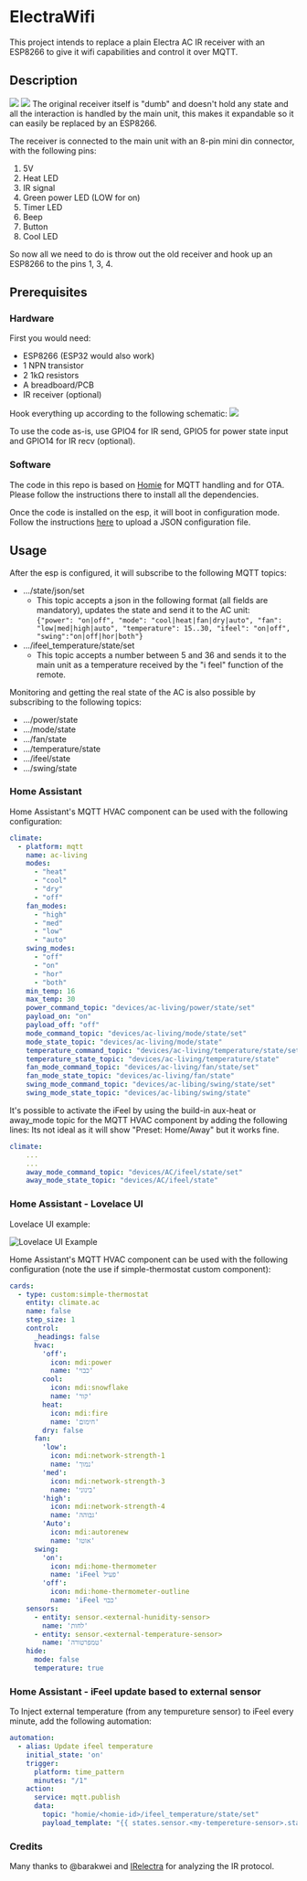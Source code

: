 # ElectraWifi
This project intends to replace a plain Electra AC IR receiver with an ESP8266 to give it wifi capabilities and control it over MQTT.

## Description
![](images/receiver2.jpg)
![](images/receiver.jpg)
The original receiver itself is "dumb" and doesn't hold any state and all the interaction is handled by the main unit, this makes it expandable so it can easily be replaced by an ESP8266.

The receiver is connected to the main unit with an 8-pin mini din connector, with the following pins:

1. 5V
2. Heat LED
3. IR signal
4. Green power LED (LOW for on)
5. Timer LED
6. Beep
7. Button
8. Cool LED

So now all we need to do is throw out the old receiver and hook up an ESP8266 to the pins 1, 3, 4.

## Prerequisites
### Hardware
First you would need:
- ESP8266 (ESP32 would also work)
- 1 NPN transistor
- 2 1kΩ resistors
- A breadboard/PCB
- IR receiver (optional)

Hook everything up according to the following schematic:
![](images/schematic.png)

To use the code as-is, use GPIO4 for IR send, GPIO5 for power state input and GPIO14 for IR recv (optional).

### Software
The code in this repo is based on [Homie](https://github.com/homieiot/homie-esp8266) for MQTT handling and for OTA.
Please follow the instructions there to install all the dependencies.

Once the code is installed on the esp, it will boot in configuration mode. Follow the instructions [here](https://homieiot.github.io/homie-esp8266/docs/2.0.0/configuration/json-configuration-file/) to upload a JSON configuration file.

## Usage
After the esp is configured, it will subscribe to the following MQTT topics:
- .../state/json/set 
  - This topic accepts a json in the following format (all fields are mandatory), updates the state and send it to the AC unit:   
  `{"power": "on|off", "mode": "cool|heat|fan|dry|auto", "fan": "low|med|high|auto", "temperature": 15..30, "ifeel": "on|off", "swing":"on|off|hor|both"}`
- .../ifeel_temperature/state/set
  - This topic accepts a number between 5 and 36 and sends it to the main unit as a temperature received by the "i feel" function of the remote.
  
Monitoring and getting the real state of the AC is also possible by subscribing to the following topics:
- .../power/state
- .../mode/state
- .../fan/state
- .../temperature/state
- .../ifeel/state
- .../swing/state

### Home Assistant

Home Assistant's MQTT HVAC component can be used with the following configuration:

```yaml
climate:
  - platform: mqtt
    name: ac-living
    modes:
      - "heat"
      - "cool"
      - "dry"
      - "off"
    fan_modes:
      - "high"
      - "med"
      - "low"
      - "auto"
    swing_modes:
      - "off"
      - "on"
      - "hor"
      - "both"
    min_temp: 16
    max_temp: 30
    power_command_topic: "devices/ac-living/power/state/set"
    payload_on: "on"
    payload_off: "off"
    mode_command_topic: "devices/ac-living/mode/state/set"
    mode_state_topic: "devices/ac-living/mode/state"
    temperature_command_topic: "devices/ac-living/temperature/state/set"
    temperature_state_topic: "devices/ac-living/temperature/state"
    fan_mode_command_topic: "devices/ac-living/fan/state/set"
    fan_mode_state_topic: "devices/ac-living/fan/state"
    swing_mode_command_topic: "devices/ac-libing/swing/state/set"
    swing_mode_state_topic: "devices/ac-libing/swing/state"
```

It's possible to activate the iFeel by using the build-in aux-heat or away_mode topic for the MQTT HVAC component by adding the following lines:
Its not ideal as it will show "Preset: Home/Away" but it works fine.

```yaml
climate:
    ...
    ...
    away_mode_command_topic: "devices/AC/ifeel/state/set"
    away_mode_state_topic: "devices/AC/ifeel/state"
```

### Home Assistant - Lovelace UI

Lovelace UI example:

![Lovelace UI Example](images/lovelace.PNG)

Home Assistant's MQTT HVAC component can be used with the following configuration (note the use if simple-thermostat custom component):

```yaml
cards:
  - type: custom:simple-thermostat
    entity: climate.ac
    name: false
    step_size: 1
    control:
      _headings: false
      hvac:
        'off':
          icon: mdi:power
          name: 'כבוי'
        cool:
          icon: mdi:snowflake
          name: 'קור'
        heat:
          icon: mdi:fire
          name: 'חימום'
        dry: false
      fan:
        'low':
          icon: mdi:network-strength-1
          name: 'נמוך'
        'med':
          icon: mdi:network-strength-3
          name: 'בינוני'
        'high':
          icon: mdi:network-strength-4
          name: 'גבוהה'
        'Auto':
          icon: mdi:autorenew
          name: 'אוטו'
      swing:
        'on':
          icon: mdi:home-thermometer
          name: 'iFeel פעיל'
        'off':
          icon: mdi:home-thermometer-outline
          name: 'iFeel כבוי'
    sensors:
      - entity: sensor.<external-hunidity-sensor>
        name: 'לחות'
      - entity: sensor.<external-temperature-sensor>
        name: 'טמפרטורה'
    hide:
      mode: false
      temperature: true
```

### Home Assistant - iFeel update based to external sensor

To Inject external temperature (from any tempureture sensor) to iFeel every minute, add the following automation:

```yaml
automation:
  - alias: Update ifeel temperature
    initial_state: 'on'
    trigger:
      platform: time_pattern
      minutes: "/1"
    action:
      service: mqtt.publish
      data:
        topic: "homie/<homie-id>/ifeel_temperature/state/set"
        payload_template: "{{ states.sensor.<my-tempereture-sensor>.state }}"
```

### Credits

Many thanks to @barakwei and [IRelectra](https://github.com/barakwei/IRelectra) for analyzing the IR protocol.
